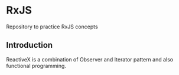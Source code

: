 # RxJS
Repository to practice RxJS concepts


## Introduction
ReactiveX is a combination of Observer and Iterator pattern and also functional programming.